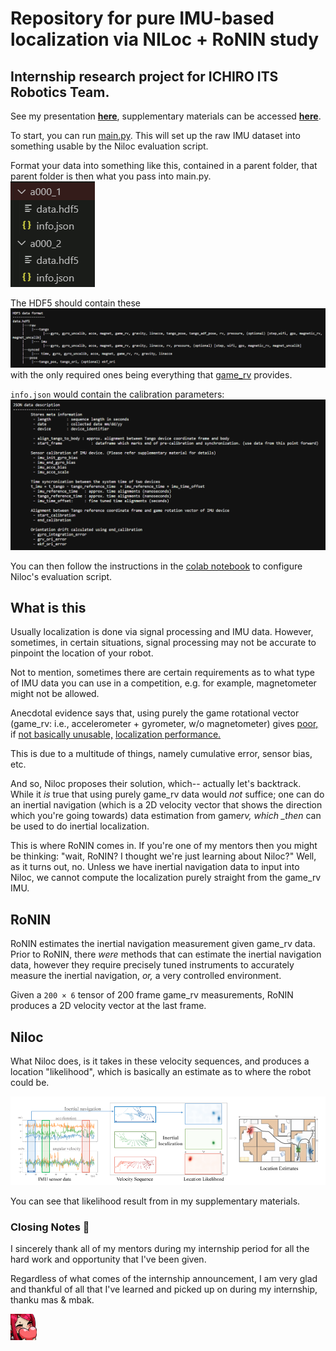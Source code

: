 # Repository for pure IMU-based localization via NILoc + RoNIN study

## Internship research project for ICHIRO ITS Robotics Team.

See my presentation [**here**](https://www.canva.com/design/DAF-cFqGwCI/SdqnlEVeQPoiCFPIoyPGFw/view?utm_content=DAF-cFqGwCI&utm_campaign=designshare&utm_medium=link&utm_source=editor), supplementary materials can be accessed [**here**](./supplementary.txt).

To start, you can run [main.py](./main.py). This will set up the raw IMU dataset into something usable by the Niloc evaluation script.

Format your data into something like this, contained in a parent folder, that parent folder is then what you pass into main.py.  
![where each input is a folder, containing a data.hdf5 and an info.json](./assets/hierarchy.png)

The HDF5 should contain these  
![HDF5 content](./assets/hdf5.png)
with the only required ones being everything that [game_rv](https://developer.android.com/develop/sensors-and-location/sensors/sensors_position#sensors-pos-gamerot) provides.

`info.json` would contain the calibration parameters:  
![info.json contents](./assets/info.png)

You can then follow the instructions in the [colab notebook](./NILOC.ipynb) to configure Niloc's evaluation script.

## **What is this**

Usually localization is done via signal processing and IMU data. However, sometimes, in certain situations, signal processing may not be accurate to pinpoint the location of your robot.

Not to mention, sometimes there are certain requirements as to what type of IMU data you can use in a competition, e.g. for example, magnetometer might not be allowed.

Anecdotal evidence says that, using purely the game rotational vector (game_rv: i.e., accelerometer + gyrometer, w/o magnetometer) gives [poor,](https://robotics.stackexchange.com/questions/8857/imu-position-without-gps-or-camera) if [not basically unusable,](https://robotics.stackexchange.com/questions/8941/localization-with-only-imu) [localization performance.](https://robotics.stackexchange.com/questions/6367/how-to-combine-an-accelerometer-and-a-gyroscope-to-find-robot-location-and-orien)

This is due to a multitude of things, namely cumulative error, sensor bias, etc.

And so, Niloc proposes their solution, which-- actually let's backtrack. While it _is_ true that using purely game_rv data would *not* suffice; one can do an inertial navigation (which is a 2D velocity vector that shows the direction which you're going towards) data estimation from game*rv, which \_then* can be used to do inertial localization.

This is where RoNIN comes in. If you're one of my mentors then you might be thinking: "wait, RoNIN? I thought we're just learning about Niloc?" Well, as it turns out, no. Unless we have inertial navigation data to input into Niloc, we cannot compute the localization purely straight from the game_rv IMU.

## **RoNIN**

RoNIN estimates the inertial navigation measurement given game\_rv data. Prior to RoNIN, there *were* methods that can estimate the inertial navigation data, however they require precisely tuned instruments to accurately measure the inertial navigation, _or,_ a very controlled environment.

Given a `200 × 6` tensor of 200 frame game_rv measurements, RoNIN produces a 2D velocity vector at the last frame.

## **Niloc**

What Niloc does, is it takes in these velocity sequences, and produces a location "likelihood", which is basically an estimate as to where the robot could be.

![Niloc pipeline](./assets/Niloc.png)

You can see that likelihood result from in my supplementary materials.

### **Closing Notes** 🙇

I sincerely thank all of my mentors during my internship period for all the hard work and opportunity that I've been given.

Regardless of what comes of the internship announcement, I am very glad and thankful of all that I've learned and picked up on during my internship, thanku mas & mbak.

<img src="./assets/thanks.png" alt=":thanks:" style="width: 3em">
